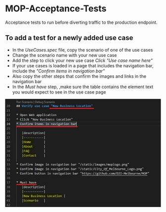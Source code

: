 # MOP-Acceptance-Tests

Acceptance tests to run before diverting traffic to the production endpoint. 

## To add a test for a newly added use case

* In the *UseCases.spec* file, copy the scenario of one of the use cases
* Change the scenario name with your new use case
* Add the step to click your new use case *Click "Use case name here"*
* If your use cases is loaded in a page that includes the navigation bar, include the *"Confirm items in navigation bar"*
* Also copy the other steps that confirm the images and links in the navigation bar
* In the *Must have*  step, ,make sure the table contains the element text you would expect to see in the use case page

![Alt text](usecase.jpg "Use case example")
